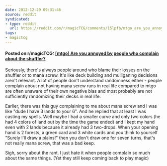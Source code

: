 ```yaml
---
date: 2012-12-29 09:31:46
source: reddit
syndicated:
- type: reddit
  url: https://reddit.com/r/magicTCG/comments/15lpfb/mtgo_are_you_annoyed_by_people_who_complain_about/
tags:
- magictcg
---
```


#### Posted on r/magicTCG: [[mtgo] Are you annoyed by people who complain about the shuffler?](https://reddit.com/r/magicTCG/comments/15lpfb/mtgo_are_you_annoyed_by_people_who_complain_about/)

Seriously, there's always people around who blame their losses on the shuffler or to mana screw. It's like deck building and mulliganing decisions aren't relevant. A lot of people don't understand randomness either - people complain about not having mana screw runs in real life compared to mtgo are often unaware of their own negative bias and most probably are not sufficiently randomizing their decks in real life. 

Earlier, there was this guy complaining to me about mana screw and I was like "dude I have 3 lands to your 6". And he replied that at least I was casting my spells. Well maybe I had a smaller curve and only two colors (he had 4 colors of land out by the time the game ended) and I kept my hand even with 2 lands because it already had 3 two-drops. When your opening hand is 2 forests, a green card and 3 white cards and you think to yourself "Surely I'll draw a plains!" then you don't draw one for seven turns, that's not really mana screw, that was a bad keep.

Sigh, sorry about the rant. I just hate it when people complain so much about the same things. (Yet they still keep coming back to play magic)